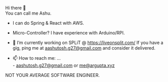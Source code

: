 Hi there 👋<br />
You can call me Ashu.<br />

- I can do Spring & React with AWS.<br />
- Micro-Controller? I have experience with Arduino/RPI.<br />
- 🔭 I’m currently working on SPLiT @ https://liveonsplit.com/
If you have a gig, ping me at aashutosh.g27@gmail.com and consider it delivered.<br />

- 📫 How to reach me: ...<br />
      - aashutosh.g27@gmail.com or me@argupta.xyz<br />

NOT YOUR AVERAGE SOFTWARE ENGINEER.
<!--
**sir-argupta/sir-argupta** is a ✨ _special_ ✨ repository because its `README.md` (this file) appears on your GitHub profile.

Here are some ideas to get you started:

- 🔭 I’m currently working on ...
- 🌱 I’m currently learning ...
- 👯 I’m looking to collaborate on ...
- 🤔 I’m looking for help with ...
- 💬 Ask me about ...
- 📫 How to reach me: ...
- 😄 Pronouns: ...
- ⚡ Fun fact: ...
-->
